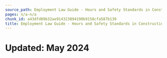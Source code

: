 ```yaml
---
source_path: Employment Law Guide - Hours and Safety Standards in Construction Contracts.md
pages: n/a-n/a
chunk_id: a43dfd89b32ae914323894190b9158cfa587b139
title: Employment Law Guide - Hours and Safety Standards in Construction Contracts
---
```

# Updated: May 2024
